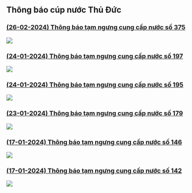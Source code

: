 ## Thông báo cúp nước Thủ Đức

### [(26-02-2024) Thông báo tạm ngưng cung cấp nước số 375](https://www.capnuocthuduc.vn/images/2024/240222-tb_tam_ngung_cung_cap_nuoc_dh_50_th_ch_m_t_th_thanh_my_loi_-_signed_3_.pdf)

![](images/news_0_0.png)

### [(24-01-2024) Thông báo tạm ngưng cung cấp nước số 197](https://www.capnuocthuduc.vn/images/2024/th_ng_b_o_c_p_n_c_ph_ng_b_nh_chi_u_ng_van_b_c_-_signed_3_.pdf)

![](images/news_1_0.png)

### [(24-01-2024) Thông báo tạm ngưng cung cấp nước số 195](https://www.capnuocthuduc.vn/images/2024/th_ng_b_o_ng_n_c_p.linh_ng_p.linh_t_y_25-01-2024_-_signed_3_.pdf)

![](images/news_2_0.png)

### [(23-01-2024) Thông báo tạm ngưng cung cấp nước số 179](https://www.capnuocthuduc.vn/images/2024/240122-tb_-_tam_ngung_cung_cap_nuoc_khu_do_thi_moi_an_khanh_-_signed_3_.pdf)

![](images/news_3_0.png)

### [(17-01-2024) Thông báo tạm ngưng cung cấp nước số 146](https://www.capnuocthuduc.vn/images/2024/240116-tb-tam_ngung_cung_cap_nuoc_khu_th_apak_-_signed_3_.pdf)

![](images/news_4_0.png)

### [(17-01-2024) Thông báo tạm ngưng cung cấp nước số 142](https://www.capnuocthuduc.vn/images/2024/th_ng_b_o_ng_n_c_hi_p_b_nh_ch_nh_16.01.24_-_signed_3_.pdf)

![](images/news_5_0.png)
